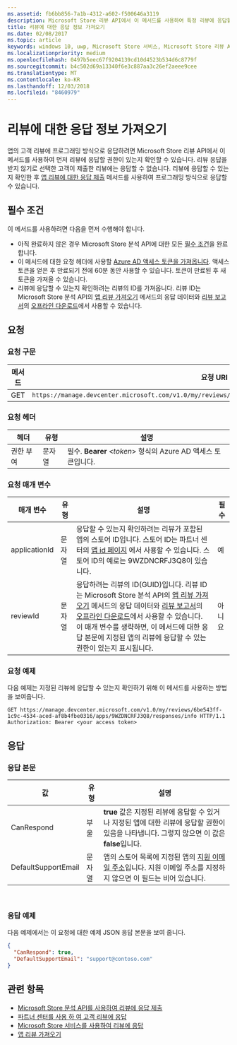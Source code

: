 ```yaml
---
ms.assetid: fb6bb856-7a1b-4312-a602-f500646a3119
description: Microsoft Store 리뷰 API에서 이 메서드를 사용하여 특정 리뷰에 응답할 수 있는지, 지정된 앱에 대한 리뷰에 응답할 수 있는지 판단할 수 있습니다.
title: 리뷰에 대한 응답 정보 가져오기
ms.date: 02/08/2017
ms.topic: article
keywords: windows 10, uwp, Microsoft Store 서비스, Microsoft Store 리뷰 API, 응답 정보
ms.localizationpriority: medium
ms.openlocfilehash: 0497b5eec67f9204139cd10d4523b534d6c8779f
ms.sourcegitcommit: b4c502d69a13340f6e3c887aa3c26ef2aeee9cee
ms.translationtype: MT
ms.contentlocale: ko-KR
ms.lasthandoff: 12/03/2018
ms.locfileid: "8460979"
---
```

# <a name="get-response-info-for-reviews"></a>리뷰에 대한 응답 정보 가져오기

앱의 고객 리뷰에 프로그래밍 방식으로 응답하려면 Microsoft Store 리뷰 API에서 이 메서드를 사용하여 먼저 리뷰에 응답할 권한이 있는지 확인할 수 있습니다. 리뷰 응답을 받지 않기로 선택한 고객이 제출한 리뷰에는 응답할 수 없습니다. 리뷰에 응답할 수 있는지 확인한 후 [앱 리뷰에 대한 응답 제출](submit-responses-to-app-reviews.md) 메서드를 사용하여 프로그래밍 방식으로 응답할 수 있습니다.


## <a name="prerequisites"></a>필수 조건

이 메서드를 사용하려면 다음을 먼저 수행해야 합니다.

* 아직 완료하지 않은 경우 Microsoft Store 분석 API에 대한 모든 [필수 조건](respond-to-reviews-using-windows-store-services.md#prerequisites)을 완료합니다.
* 이 메서드에 대한 요청 헤더에 사용할 [Azure AD 액세스 토큰을 가져옵니다](respond-to-reviews-using-windows-store-services.md#obtain-an-azure-ad-access-token). 액세스 토큰을 얻은 후 만료되기 전에 60분 동안 사용할 수 있습니다. 토큰이 만료된 후 새 토큰을 가져올 수 있습니다.
* 리뷰에 응답할 수 있는지 확인하려는 리뷰의 ID를 가져옵니다. 리뷰 ID는 Microsoft Store 분석 API의 [앱 리뷰 가져오기](get-app-reviews.md) 메서드의 응답 데이터와 [리뷰 보고서](../publish/reviews-report.md)의 [오프라인 다운로드](../publish/download-analytic-reports.md)에서 사용할 수 있습니다.

## <a name="request"></a>요청


### <a name="request-syntax"></a>요청 구문

| 메서드 | 요청 URI                                                      |
|--------|------------------------------------------------------------------|
| GET    | ```https://manage.devcenter.microsoft.com/v1.0/my/reviews/{reviewId}/apps/{applicationId}/responses/info``` |


### <a name="request-header"></a>요청 헤더

| 헤더        | 유형   | 설명                                                                 |
|---------------|--------|-----------------------------------------------------------------------------|
| 권한 부여 | 문자열 | 필수. **Bearer** &lt;*token*&gt; 형식의 Azure AD 액세스 토큰입니다. |


### <a name="request-parameters"></a>요청 매개 변수

| 매개 변수        | 유형   | 설명                                     |  필수  |
|---------------|--------|--------------------------------------------------|--------------|
| applicationId | 문자열 | 응답할 수 있는지 확인하려는 리뷰가 포함된 앱의 스토어 ID입니다. 스토어 ID는 파트너 센터의 [앱 id 페이지](../publish/view-app-identity-details.md) 에서 사용할 수 있습니다. 스토어 ID의 예로는 9WZDNCRFJ3Q8이 있습니다. |  예  |
| reviewId | 문자열 | 응답하려는 리뷰의 ID(GUID)입니다. 리뷰 ID는 Microsoft Store 분석 API의 [앱 리뷰 가져오기](get-app-reviews.md) 메서드의 응답 데이터와 [리뷰 보고서](../publish/reviews-report.md)의 [오프라인 다운로드](../publish/download-analytic-reports.md)에서 사용할 수 있습니다. <br/>이 매개 변수를 생략하면, 이 메서드에 대한 응답 본문에 지정된 앱의 리뷰에 응답할 수 있는 권한이 있는지 표시됩니다. |  아니요  |


### <a name="request-example"></a>요청 예제

다음 예제는 지정된 리뷰에 응답할 수 있는지 확인하기 위해 이 메서드를 사용하는 방법을 보여줍니다.

```syntax
GET https://manage.devcenter.microsoft.com/v1.0/my/reviews/6be543ff-1c9c-4534-aced-af8b4fbe0316/apps/9WZDNCRFJ3Q8/responses/info HTTP/1.1
Authorization: Bearer <your access token>
```

## <a name="response"></a>응답


### <a name="response-body"></a>응답 본문

| 값      | 유형   | 설명    |  
|------------|--------|-----------------------|
| CanRespond      | 부울  | **true** 값은 지정된 리뷰에 응답할 수 있거나 지정된 앱에 대한 리뷰에 응답할 권한이 있음을 나타냅니다. 그렇지 않으면 이 값은 **false**입니다.       |
| DefaultSupportEmail  | 문자열 |  앱의 스토어 목록에 지정된 앱의 [지원 이메일 주소](../publish/enter-app-properties.md#support-contact-info)입니다. 지원 이메일 주소를 지정하지 않으면 이 필드는 비어 있습니다.    |

 
### <a name="response-example"></a>응답 예제

다음 예제에서는 이 요청에 대한 예제 JSON 응답 본문을 보여 줍니다.

```json
{
  "CanRespond": true,
  "DefaultSupportEmail": "support@contoso.com"
}
```

## <a name="related-topics"></a>관련 항목

* [Microsoft Store 분석 API를 사용하여 리뷰에 응답 제출](submit-responses-to-app-reviews.md)
* [파트너 센터를 사용 하 여 고객 리뷰에 응답](../publish/respond-to-customer-reviews.md)
* [Microsoft Store 서비스를 사용하여 리뷰에 응답](respond-to-reviews-using-windows-store-services.md)
* [앱 리뷰 가져오기](get-app-reviews.md)
